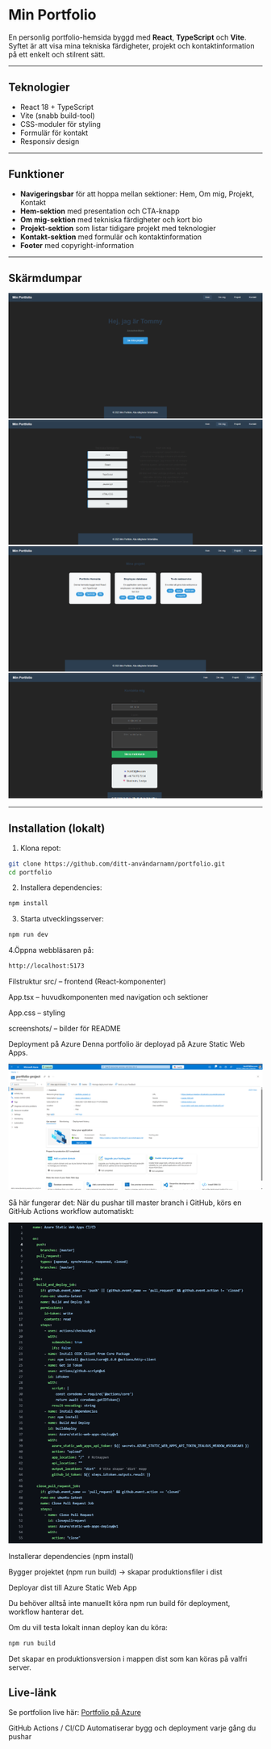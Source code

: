 # Min Portfolio

En personlig portfolio-hemsida byggd med **React**, **TypeScript** och **Vite**.  
Syftet är att visa mina tekniska färdigheter, projekt och kontaktinformation på ett enkelt och stilrent sätt.

---

## Teknologier

- React 18 + TypeScript  
- Vite (snabb build-tool)  
- CSS-moduler för styling  
- Formulär för kontakt  
- Responsiv design  

---

## Funktioner

- **Navigeringsbar** för att hoppa mellan sektioner: Hem, Om mig, Projekt, Kontakt  
- **Hem-sektion** med presentation och CTA-knapp  
- **Om mig-sektion** med tekniska färdigheter och kort bio  
- **Projekt-sektion** som listar tidigare projekt med teknologier  
- **Kontakt-sektion** med formulär och kontaktinformation  
- **Footer** med copyright-information  

---

## Skärmdumpar

![Startskärm](./screenshots/home.png)  
![Om mig](./screenshots/about.png)  
![Projekt](./screenshots/projects.png)  
![Kontakt](./screenshots/contact.png)  


---

## Installation (lokalt)

1. Klona repot:
```bash
git clone https://github.com/ditt-användarnamn/portfolio.git
cd portfolio
```
2. Installera dependencies:
```bash
npm install
```
3. Starta utvecklingsserver:
```bash
npm run dev
```
4.Öppna webbläsaren på:
```bash
http://localhost:5173
```

Filstruktur
src/ – frontend (React-komponenter)

App.tsx – huvudkomponenten med navigation och sektioner

App.css – styling

screenshots/ – bilder för README

Deployment på Azure
Denna portfolio är deployad på Azure Static Web Apps.

![Azure static web](./screenshots/staticweb.png)

Så här fungerar det:
När du pushar till master branch i GitHub, körs en GitHub Actions workflow automatiskt:

![GitHub Actions](./screenshots/actions.png)

Installerar dependencies (npm install)

Bygger projektet (npm run build) → skapar produktionsfiler i dist

Deployar dist till Azure Static Web App

Du behöver alltså inte manuellt köra npm run build för deployment, workflow hanterar det.

Om du vill testa lokalt innan deploy kan du köra:
```bash
npm run build
```
Det skapar en produktionsversion i mappen dist som kan köras på valfri server.

## Live-länk

Se portfolion live här: [Portfolio på Azure](https://zealous-meadow-05ca8ca03.2.azurestaticapps.net/)

GitHub Actions / CI/CD
Automatiserar bygg och deployment varje gång du pushar

